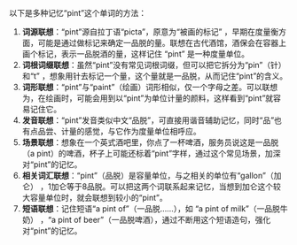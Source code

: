 以下是多种记忆“pint”这个单词的方法：
1. **词源联想**：“pint”源自拉丁语“picta”，原意为“被画的标记” ，早期在度量衡方面，可能是通过做标记来确定一品脱的量。联想在古代酒馆，酒保会在容器上画个标记，表示一品脱酒的量，这样记住 “pint” 是一种度量单位。
2. **词根词缀联想**：虽然“pint”没有常见词根词缀，但可以把它拆分为“pin”（针）和“t” ，想象用针去标记一个量，这个量就是一品脱，从而记住“pint”的含义。
3. **词形联想**：“pint”与“paint”（绘画）词形相似，仅一个字母之差。可以联想为，在绘画时，可能会用到以“pint”为单位计量的颜料，这样看到“pint”就容易记住它。
4. **发音联想**：“pint”发音类似中文“品脱”，可直接用谐音辅助记忆，同时“品”也有点品尝、计量的感觉，与它作为度量单位相呼应。
5. **场景联想**：想象在一个英式酒吧里，你点了一杯啤酒，服务员说这是一品脱（a pint）的啤酒，杯子上可能还标着“pint”字样，通过这个常见场景，加深对“pint”的记忆。
6. **相关词汇联想**：“pint”（品脱）是容量单位，与之相关的单位有“gallon”（加仑） ，1加仑等于8品脱。可以把这两个词联系起来记忆，当想到加仑这个较大容量单位时，就会联想到较小的“pint”。
7. **短语联想**：记住短语“a pint of”（一品脱……），如 “a pint of milk”（一品脱牛奶） ，“a pint of beer”（一品脱啤酒），通过不断用这个短语造句，强化对“pint”的记忆。 